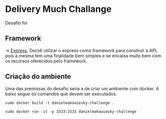 # Delivery Much Challange

Desafio foi 
## Framework
 -> [Express](https://expressjs.com/pt-br/),
Decidi utilizar o express como framework para construir a API, pois a mesma tem uma finalidade bem simples e se encaixa muito bem com os recursos oferecidos pelo framework.

## Criação do ambiente

Uma das premissas do desafio seria a de criar um ambiente com docker. A baixo segue os comandos que devem ser executados.
```
sudo docker build -t danielmakowiesky-challenge .

sudo docker run -it -p 3333:3333 danielmakowiesky-challenge

```

